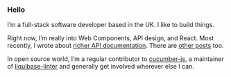 ### Hello

I’m a full-stack software developer based in the UK. I like to build things.

Right now, I’m really into Web Components, API design, and React. Most recently, I wrote about [richer API documentation](https://davidgoss.co/blog/api-documentation-redoc-docusaurus/). There are [other posts](https://davidgoss.co/blog) too.

In open source world, I’m a regular contributor to [cucumber-js](https://github.com/cucumber/cucumber-js), a maintainer of [liquibase-linter](https://github.com/whiteclarkegroup/liquibase-linter) and generally get involved wherever else I can.

<!--
**davidjgoss/davidjgoss** is a ✨ _special_ ✨ repository because its `README.md` (this file) appears on your GitHub profile.

Here are some ideas to get you started:

- 🔭 I’m currently working on ...
- 🌱 I’m currently learning ...
- 👯 I’m looking to collaborate on ...
- 🤔 I’m looking for help with ...
- 💬 Ask me about ...
- 📫 How to reach me: ...
- 😄 Pronouns: ...
- ⚡ Fun fact: ...
-->
